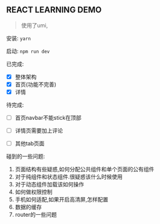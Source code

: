 ## REACT LEARNING DEMO

> 使用了umi,

安装: `yarn` 

启动: `npm run dev`



已完成:

- [x] 整体架构
- [x] 首页(功能不完善)
- [x] 详情

待完成:

- [ ] 首页navbar不能stick在顶部
- [ ] 详情页需要加上评论
- [ ] 其他tab页面



碰到的一些问题:

1. 页面结构有些疑惑,如何分配公共组件和单个页面的公有组件
2. 对于纯组件和状态组件.很疑惑该什么时候使用
3. 对于动态组件加载该如何操作
4. 如何做权限控制
5. 手机如何适配,如果开启高清屏,怎样配置
6. 数据的缓存
7. router的一些问题